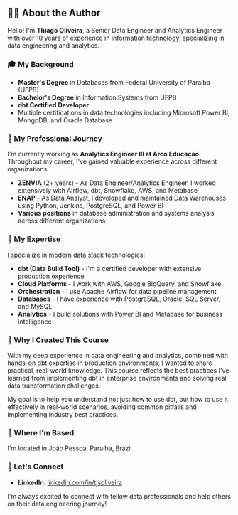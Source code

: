 ## 👨‍💻 About the Author

Hello! I'm **Thiago Oliveira**, a Senior Data Engineer and Analytics Engineer with over 10 years of experience in information technology, specializing in data engineering and analytics.

### 🎓 My Background
- **Master's Degree** in Databases from Federal University of Paraíba (UFPB)
- **Bachelor's Degree** in Information Systems from UFPB
- **dbt Certified Developer**
- Multiple certifications in data technologies including Microsoft Power BI, MongoDB, and Oracle Database

### 💼 My Professional Journey
I'm currently working as **Analytics Engineer III at Arco Educação**. Throughout my career, I've gained valuable experience across different organizations:

- **ZENVIA** (2+ years) - As Data Engineer/Analytics Engineer, I worked extensively with Airflow, dbt, Snowflake, AWS, and Metabase
- **ENAP** - As Data Analyst, I developed and maintained Data Warehouses using Python, Jenkins, PostgreSQL, and Power BI
- **Various positions** in database administration and systems analysis across different organizations

### 🚀 My Expertise
I specialize in modern data stack technologies:
- **dbt (Data Build Tool)** - I'm a certified developer with extensive production experience
- **Cloud Platforms** - I work with AWS, Google BigQuery, and Snowflake
- **Orchestration** - I use Apache Airflow for data pipeline management
- **Databases** - I have experience with PostgreSQL, Oracle, SQL Server, and MySQL
- **Analytics** - I build solutions with Power BI and Metabase for business intelligence

### 🌟 Why I Created This Course
With my deep experience in data engineering and analytics, combined with hands-on dbt expertise in production environments, I wanted to share practical, real-world knowledge. This course reflects the best practices I've learned from implementing dbt in enterprise environments and solving real data transformation challenges.

My goal is to help you understand not just how to use dbt, but how to use it effectively in real-world scenarios, avoiding common pitfalls and implementing industry best practices.

### 📍 Where I'm Based
I'm located in João Pessoa, Paraíba, Brazil

### 🔗 Let's Connect
- **LinkedIn**: [linkedin.com/in/tjsoliveira](https://www.linkedin.com/in/tjsoliveira/)

I'm always excited to connect with fellow data professionals and help others on their data engineering journey!
